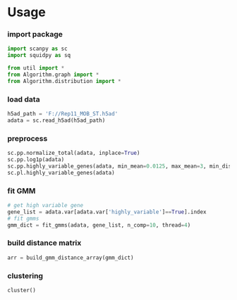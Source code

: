 # Usage

### import package
```python
import scanpy as sc
import squidpy as sq

from util import *
from Algorithm.graph import *
from Algorithm.distribution import *
```

### load data
```python
h5ad_path = 'F://Rep11_MOB_ST.h5ad'
adata = sc.read_h5ad(h5ad_path)
```
### preprocess
```python
sc.pp.normalize_total(adata, inplace=True)
sc.pp.log1p(adata)
sc.pp.highly_variable_genes(adata, min_mean=0.0125, max_mean=3, min_disp=0.5)
sc.pl.highly_variable_genes(adata)
```
### fit GMM 
```python
# get high variable gene 
gene_list = adata.var[adata.var['highly_variable']==True].index
# fit gmms
gmm_dict = fit_gmms(adata, gene_list, n_comp=10, thread=4)
```
### build distance matrix
```python
arr = build_gmm_distance_array(gmm_dict)
```
### clustering
```python
cluster()
```
